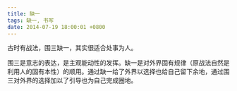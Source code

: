 ```yaml
---
title: 缺一
tags: 缺一, 书写
date: 2014-07-19 18:00:01 +0800
---
```



古时有战法，围三缺一，其实很适合处事为人。

围三是意志的表达，是主观能动性的发挥。缺一是对外界固有规律（原战法自然是利用人的固有本性）的顺用。通过缺一给了外界以选择也给自己留下余地，通过围三对外界的选择加以了引导也为自己完成圈地。

